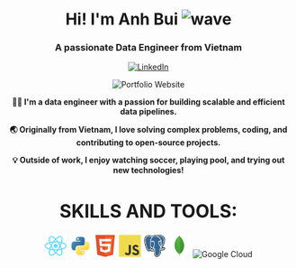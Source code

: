 <h1 align="center">Hi! I'm Anh Bui <img src="https://em-content.zobj.net/thumbs/120/apple/354/waving-hand_1f44b.png" alt="wave" width="30"/></h1>
<h3 align="center">A passionate Data Engineer from Vietnam</h3>

<p align="center">
  <a href="https://www.linkedin.com/in/anh-nt-bui/" target="_blank">
    <img src="https://img.shields.io/badge/LinkedIn-0A66C2?style=for-the-badge&logo=linkedin&logoColor=white" alt="LinkedIn">
  </a>
</p>

<p align="center">
  <img src="https://img.shields.io/badge/My%20Portfolio-8E44AD?style=for-the-badge&logo=internetexplorer&logoColor=white" alt="Portfolio Website" />
</p>


<p align="center">
  <b>👨‍💻 I'm a data engineer with a passion for building scalable and efficient data pipelines.</b>
</p>
<p align="center">
  <b>🌏 Originally from Vietnam, I love solving complex problems, coding, and contributing to open-source projects.</b>
</p>
<p align="center">
  <b>💡 Outside of work, I enjoy watching soccer, playing pool, and trying out new technologies!</b>
</p>


<h1 align="center" style="font-size: 32px;">SKILLS AND TOOLS:</h1>
<p align="center">
  <img src="https://raw.githubusercontent.com/devicons/devicon/master/icons/react/react-original.svg" alt="React" width="40" height="40"/>
  <img src="https://raw.githubusercontent.com/devicons/devicon/master/icons/python/python-original.svg" alt="Python" width="40" height="40"/>
  <img src="https://raw.githubusercontent.com/devicons/devicon/master/icons/html5/html5-original.svg" alt="HTML5" width="40" height="40"/>
  <img src="https://raw.githubusercontent.com/devicons/devicon/master/icons/javascript/javascript-original.svg" alt="JavaScript" width="40" height="40"/>
  <img src="https://raw.githubusercontent.com/devicons/devicon/master/icons/postgresql/postgresql-original.svg" alt="PostgreSQL" width="40" height="40"/>
  <img src="https://raw.githubusercontent.com/devicons/devicon/master/icons/mongodb/mongodb-original.svg" alt="MongoDB" width="40" height="40"/>
  <img src="https://www.vectorlogo.zone/logos/google_cloud/google_cloud-icon.svg" alt="Google Cloud" width="40" height="40"/>
</p>
